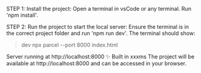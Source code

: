 STEP 1: Install the project:
Open a terminal in vsCode or any terminal.
Run 'npm install'.

STEP 2: Run the project to start the local server:
Ensure the terminal is in the correct project folder and run 'npm run dev'. The terminal should show:

> dev
> npx parcel --port 8000 index.html

Server running at http://localhost:8000
✨ Built in xxxms
The project will be available at http://localhost:8000 and can be accessed in your browser.
